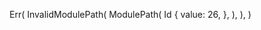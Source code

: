 Err(
    InvalidModulePath(
        ModulePath(
            Id {
                value: 26,
            },
        ),
    ),
)